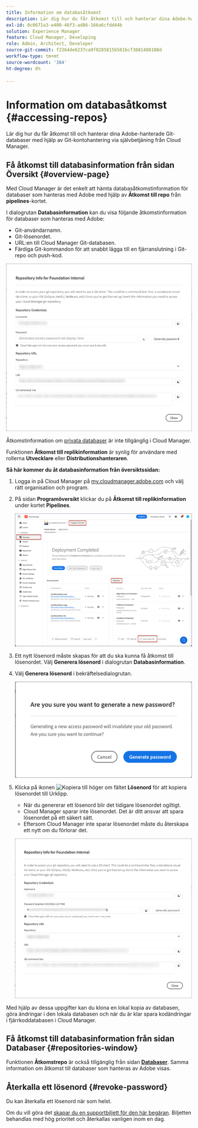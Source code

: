 ```yaml
---
title: Information om databasåtkomst
description: Lär dig hur du får åtkomst till och hanterar dina Adobe-hanterade Git-databaser med hjälp av Git-kontohantering via självbetjäning från Cloud Manager.
exl-id: 0c0671a3-e400-46f3-ad86-166a6cfdd44b
solution: Experience Manager
feature: Cloud Manager, Developing
role: Admin, Architect, Developer
source-git-commit: f2364de6237ca9f0285815b581bcf3881488188d
workflow-type: tm+mt
source-wordcount: '384'
ht-degree: 0%

---
```



# Information om databasåtkomst {#accessing-repos}

Lär dig hur du får åtkomst till och hanterar dina Adobe-hanterade Git-databaser med hjälp av Git-kontohantering via självbetjäning från Cloud Manager.

## Få åtkomst till databasinformation från sidan Översikt {#overview-page}

Med Cloud Manager är det enkelt att hämta databasåtkomstinformation för databaser som hanteras med Adobe med hjälp av **Åtkomst till repo** från **pipelines**-kortet.

I dialogrutan **Databasinformation** kan du visa följande åtkomstinformation för databaser som hanteras med Adobe:

* Git-användarnamn.
* Git-lösenordet.
* URL:en till Cloud Manager Git-databasen.
* Färdiga Git-kommandon för att snabbt lägga till en fjärranslutning i Git-repo och push-kod.

![Fönstret Databasinformation](assets/repository-info.png)

Åtkomstinformation om [privata databaser](private-repositories.md) är inte tillgänglig i Cloud Manager.

Funktionen **Åtkomst till replikinformation** är synlig för användare med rollerna **Utvecklare** eller **Distributionshanteraren**.

**Så här kommer du åt databasinformation från översiktssidan:**

1. Logga in på Cloud Manager på [my.cloudmanager.adobe.com](https://my.cloudmanager.adobe.com/) och välj rätt organisation och program.

1. På sidan **Programöversikt** klickar du på **Åtkomst till replikinformation** under kortet **Pipelines**.

   ![Åtkomst till replikinformation på Pipelilinnes-kort](assets/pipelines-card.png)

1. Ett nytt lösenord måste skapas för att du ska kunna få åtkomst till lösenordet. Välj **Generera lösenord** i dialogrutan **Databasinformation**.

1. Välj **Generera lösenord** i bekräftelsedialogrutan.

   ![Bekräfta generering av lösenord](assets/confirm-generated-password.png)

1. Klicka på ikonen ![Kopiera](https://spectrum.adobe.com/static/icons/workflow_18/Smock_Copy_18_N.svg) till höger om fältet **Lösenord** för att kopiera lösenordet till Urklipp.

   * När du genererar ett lösenord blir det tidigare lösenordet ogiltigt.
   * Cloud Manager sparar inte lösenordet. Det är ditt ansvar att spara lösenordet på ett säkert sätt.
   * Eftersom Cloud Manager inte sparar lösenordet måste du återskapa ett nytt om du förlorar det.

   ![Kopiera lösenord i dialogrutan Databasinformation](/help/implementing/cloud-manager/managing-code/assets/repository-copy-password.png)

Med hjälp av dessa uppgifter kan du klona en lokal kopia av databasen, göra ändringar i den lokala databasen och när du är klar spara kodändringar i fjärrkoddatabasen i Cloud Manager.

## Få åtkomst till databasinformation från sidan Databaser {#repositories-window}

Funktionen **Åtkomstrepo** är också tillgänglig från sidan [**Databaser**](managing-repositories.md). Samma information om åtkomst till databaser som hanteras av Adobe visas.

## Återkalla ett lösenord {#revoke-password}

Du kan återkalla ett lösenord när som helst.

Om du vill göra det [skapar du en supportbiljett för den här begäran](https://experienceleague.adobe.com/sv?support-solution=Experience+Manager&support-tab=home#support). Biljetten behandlas med hög prioritet och återkallas vanligen inom en dag.
